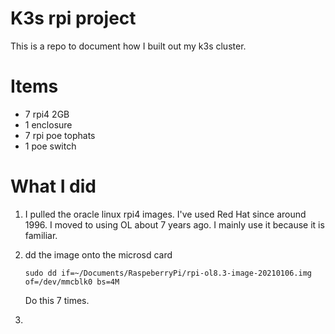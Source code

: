 # K3s rpi project

This is a repo to document how I built out my k3s cluster.

# Items

- 7 rpi4 2GB
- 1 enclosure
- 7 rpi poe tophats
- 1 poe switch

# What I did

1. I pulled the oracle linux rpi4 images. I've used Red Hat since around 1996. I moved to using OL about 7 years ago. I mainly use it because it is familiar.

2. dd the image onto the microsd card

    ```
    sudo dd if=~/Documents/RaspeberryPi/rpi-ol8.3-image-20210106.img of=/dev/mmcblk0 bs=4M
    ``` 
    
    Do this 7 times.

3. 
